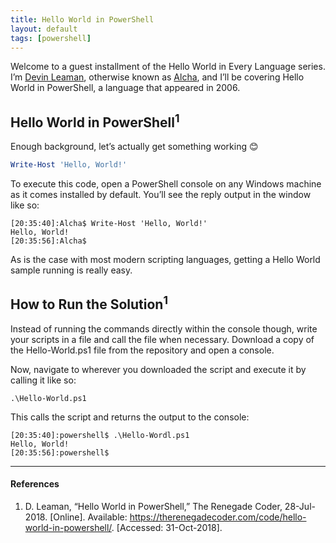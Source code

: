 ```yaml
---
title: Hello World in PowerShell
layout: default
tags: [powershell]
---
```


Welcome to a guest installment of the Hello World in Every Language series.
I’m [Devin Leaman][1], otherwise known as [Alcha][2], and I’ll be covering Hello World
in PowerShell, a language that appeared in 2006.

## Hello World in PowerShell<sup>1</sup>

Enough background, let’s actually get something working 😊

```powershell
Write-Host 'Hello, World!'
```

To execute this code, open a PowerShell console on any Windows machine as it
comes installed by default. You’ll see the reply output in the window like so:

```console
[20:35:40]:Alcha$ Write-Host 'Hello, World!'
Hello, World!
[20:35:56]:Alcha$
```

As is the case with most modern scripting languages, getting a Hello World
sample running is really easy.

## How to Run the Solution<sup>1</sup>

Instead of running the commands directly within the console though, write your
scripts in a file and call the file when necessary. Download a copy of the
Hello-World.ps1 file from the repository and open a console.

Now, navigate to wherever you downloaded the script and execute it by calling
it like so:

```console
.\Hello-World.ps1
```

This calls the script and returns the output to the console:

```console
[20:35:40]:powershell$ .\Hello-Wordl.ps1
Hello, World!
[20:35:56]:powershell$
```

---

#### References

1. D. Leaman, “Hello World in PowerShell,” The Renegade Coder, 28-Jul-2018.
  [Online]. Available: https://therenegadecoder.com/code/hello-world-in-powershell/.
  [Accessed: 31-Oct-2018].

[1]: https://github.com/alcha
[2]: https://dev.to/alcha
